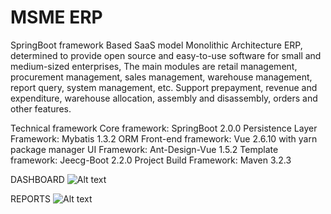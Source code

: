 # MSME ERP
 SpringBoot framework Based SaaS model Monolithic Architecture ERP, determined to provide open source and easy-to-use software for small and medium-sized enterprises, The main modules are retail management, procurement management, sales management, warehouse management, report query, system management, etc. Support prepayment, revenue and expenditure, warehouse allocation, assembly and disassembly, orders and other features. 



Technical framework
Core framework: SpringBoot 2.0.0
Persistence Layer Framework: Mybatis 1.3.2 ORM
Front-end framework: Vue 2.6.10 with yarn package manager
UI Framework: Ant-Design-Vue 1.5.2
Template framework: Jeecg-Boot 2.2.0
Project Build Framework: Maven 3.2.3



DASHBOARD
 ![Alt text](https://user-images.githubusercontent.com/39233553/158424637-b34bf00f-9241-4a8a-99c0-44df81fc6c86.PNG?raw=true "Dashboard")


REPORTS
![Alt text](https://user-images.githubusercontent.com/39233553/158424661-5212ed26-1eae-43f5-8160-b5c962a9c56a.PNG?raw=true "Reports")
